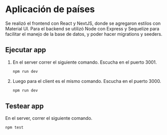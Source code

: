# Aplicación de países

Se realizó el frontend con React y NextJS, donde se agregaron estilos con Material UI. Para el backend se utilizó Node con Express y Sequelize para facilitar el manejo de la base de datos, y poder hacer migrations y seeders.

## Ejecutar app

1. En el server correr el siguiente comando. Escucha en el puerto 3001.

   ```bash
   npm run dev
1. Luego para el client es el mismo comando. Escucha en el puerto 3000.

   ```bash
   npm run dev
## Testear app
En el server, correr el siguiente comando.
   ```bash
   npm test